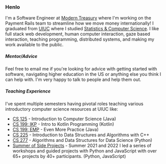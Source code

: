 ### Henlo

I'm a Software Engineer at [Modern Treasury](https://www.moderntreasury.com/) where I'm working on the Payment Rails team to streamline how we move money internationally! I graduated from [UIUC](https://cs.illinois.edu/) where I studied [Statistics & Computer Science](https://cs.illinois.edu/academics/undergraduate/degree-program-options/bs-statistics-computer-science). I like full stack web development, human computer interaction, gaze based interaction, teaching programming, distributed systems, and making my work available to the public. 

##### Mentor/Advice

Feel free to email me if you're looking for advice with getting started with software, navigating higher education in the US or anything else you think I can help with. I'm very happy to talk to people and help them out.

##### Teaching Experience

I've spent multiple semesters having pivotal roles teaching various introductory computer science resources at UIUC like:
* [CS 125](https://cs125.cs.illinois.edu/) -  Introduction to Computer Science (Java)
* [CS 199: IKP](https://kotlin.cs.illinois.edu/) - Intro to Kotlin Programming (Kotlin)
* [CS 199: EMP](https://cs199emp.netlify.app/) - Even More Practice (Java)
* [CS 225](https://courses.engr.illinois.edu/cs225/sp2022/) -  Introduction to Data Structures and Algorithms with C++ 
* [CS 277](https://courses.grainger.illinois.edu/cs277/fa2021/) -  Algorithms and Data Structures for Data Science (Python)
* [Summer of Side Projects](https://sosp22.com) - Summer 2021 and 2022 I led a series of workshops and guided projects with Python and JavaScript with over 65+ projects by 40+ participants. (Python, JavaScript)
